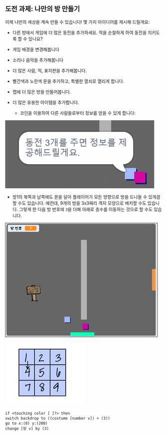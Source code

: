 ## 도전 과제: 나만의 방 만들기

이제 나만의 세상을 계속 만들 수 있습니다! 몇 가지 아이디어를 제시해 드릴게요:

+ 다른 방에서 게임에 더 많은 동전을 추가하세요. 적을 순찰하게 하여 동전을 지키도록 할 수 있나요?
+ 게임 배경을 변경해봅니다
+ 소리나 음악을 추가해봅니다
+ 더 많은 사람, 적, 표지판을 추가해봅니다.
+ 빨간색과 노란색 문을 추가하고, 특별한 열쇠로 열리게 합니다.
+ 맵에 더 많은 방을 만들어봅니다.
+ 더 많은 유용한 아이템을 추가합니다.
    
    + 코인을 이용하여 다른 사람들로부터 정보를 얻을 수 있게 합니다:

![스크린샷](images/world-bribe.png)

+ 방1의 북쪽과 남쪽에도 문을 달아 플레이어가 모든 방향으로 방을 드나들 수 있게끔 할 수도 있습니다. 예컨대, 9개의 방을 3x3짜리 격자 모양으로 배치할 수도 있습니다. 그렇게 한 다음 방 번호에 `3`을 더해 아래로 층수를 이동하는 것으로 할 수도 있습니다.

![스크린샷](images/north-south-rooms.png)

![스크린샷](images/number-grid.png)

```blocks3
if <touching color [ ]?> then
switch backdrop to ((costume [number v]) + (3))
go to x:(0) y:(200)
change [방 v] by (3)
```